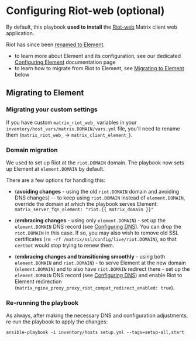 # Configuring Riot-web (optional)

By default, this playbook **used to install** the [Riot-web](https://github.com/vector-im/riot-web) Matrix client web application.

Riot has since been [renamed to Element](https://element.io/blog/welcome-to-element/).

- to learn more about Element and its configuration, see our dedicated [Configuring Element](configuring-playbook-client-element.md) documentation page
- to learn how to migrate from Riot to Element, see [Migrating to Element](#migrating-to-element) below


## Migrating to Element

### Migrating your custom settings

If you have custom `matrix_riot_web_` variables in your `inventory/host_vars/matrix.DOMAIN/vars.yml` file, you'll need to rename them (`matrix_riot_web_` -> `matrix_client_element_`).


### Domain migration

We used to set up Riot at the `riot.DOMAIN` domain. The playbook now sets up Element at `element.DOMAIN` by default.

There are a few options for handling this:

- (**avoiding changes** - using the old `riot.DOMAIN` domain and avoiding DNS changes) -- to keep using `riot.DOMAIN` instead of `element.DOMAIN`, override the domain at which the playbook serves Element: `matrix_server_fqn_element: "riot.{{ matrix_domain }}"`

- (**embracing changes** - using only `element.DOMAIN`) - set up the `element.DOMAIN` DNS record (see [Configuring DNS](configuring-dns.md)). You can drop the `riot.DOMAIN` in this case. If so, you may also wish to remove old SSL certificates (`rm -rf /matrix/ssl/config/live/riot.DOMAIN`), so that `certbot` would stop trying to renew them.

- (**embracing changes and transitioning smoothly** - using both `element.DOMAIN` and `riot.DOMAIN`) - to serve Element at the new domain (`element.DOMAIN`) and to also have `riot.DOMAIN` redirect there - set up the `element.DOMAIN` DNS record (see [Configuring DNS](configuring-dns.md)) and enable Riot to Element redirection (`matrix_nginx_proxy_proxy_riot_compat_redirect_enabled: true`).


### Re-running the playbook

As always, after making the necessary DNS and configuration adjustments, re-run the playbook to apply the changes:

```
ansible-playbook -i inventory/hosts setup.yml --tags=setup-all,start
```
